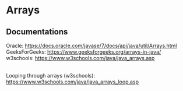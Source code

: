 # Arrays
## Documentations
Oracle: https://docs.oracle.com/javase/7/docs/api/java/util/Arrays.html </br>
GeeksForGeeks: https://www.geeksforgeeks.org/arrays-in-java/ </br>
w3schools: https://www.w3schools.com/java/java_arrays.asp </br> </br>

Looping through arrays (w3schools): https://www.w3schools.com/java/java_arrays_loop.asp
